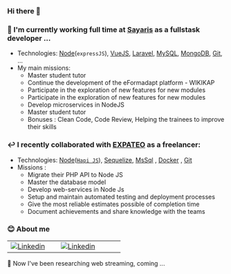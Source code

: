 ### Hi there 👋

### 💼 I'm currently working full time at [Sayaris](https://sayaris.fr/) as a fullstask developer ...

- Technologies: [Node](https://nodejs.org)(`expressJS`), [VueJS](https://vuejs.org), [Laravel](https://laravel.com),
  [MySQL](https://www.mysql.com/fr/), [MongoDB](https://www.mongodb.com/), [Git](https://github.com/), ...
- My main missions:
    - Master student tutor
    - Continue the development of the eFormadapt platform - WIKIKAP
    - Participate in the exploration of new features for new modules
    - Participate in the exploration of new features for new modules
    - Develop microservices in NodeJS
    - Master student tutor
    - Bonuses : Clean Code, Code Review, Helping the trainees to improve their skills

### ↩️ I recently collaborated with [EXPATEO](https://expateo.com/fr/) as a freelancer:

- Technologies: [Node](https://nodejs.org)([`Hapi JS`](https://github.com/hapijs/hapi)),
  [Sequelize](https://github.com/sequelize/sequelize), [MsSql](https://sql.sh/sgbd/sql-server)
  , [Docker](https://github.com/sequelize/sequelize)
  , [Git](https://github.com/)
- Missions :
    - Migrate their PHP API to Node JS
    - Master the database model
    - Develop web-services in Node Js
    - Setup and maintain automated testing and deployment processes
    - Give the most reliable estimates possible of completion time
    - Document achievements and share knowledge with the teams

### 😊 About me

<table>
<tbody>
<tr style="border: none">
  <td style="width: 100px; border: none"><a href="https://www.linkedin.com/in/joseph-diouf-9a6201a8/"> <img src="https://cdn-icons-png.flaticon.com/512/174/174857.png" alt="Linkedin"></a> 
</td>
  <td style="width: 130px;  border: none"><a href="https://stackoverflow.com/users/15269852/joe"> <img src="https://upload.wikimedia.org/wikipedia/commons/thumb/e/ef/Stack_Overflow_icon.svg/768px-Stack_Overflow_icon.svg.png" alt="Linkedin"></a> 
</td>
</tr>
</tbody>
</table>

🤔 Now I've been researching web streaming, coming ...
